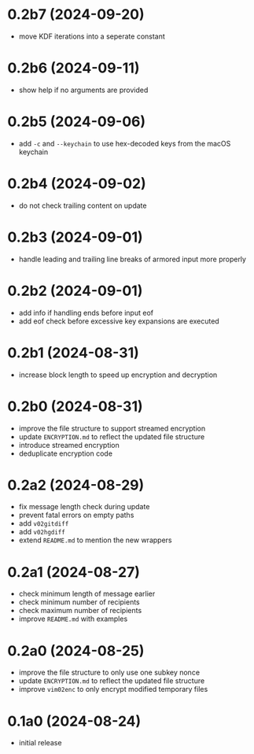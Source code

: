 # 0.2b7 (2024-09-20)

* move KDF iterations into a seperate constant

# 0.2b6 (2024-09-11)

* show help if no arguments are provided

# 0.2b5 (2024-09-06)

* add `-c` and `--keychain` to use hex-decoded keys from the macOS keychain

# 0.2b4 (2024-09-02)

* do not check trailing content on update

# 0.2b3 (2024-09-01)

* handle leading and trailing line breaks of armored input more properly

# 0.2b2 (2024-09-01)

* add info if handling ends before input eof
* add eof check before excessive key expansions are executed

# 0.2b1 (2024-08-31)

* increase block length to speed up encryption and decryption

# 0.2b0 (2024-08-31)

* improve the file structure to support streamed encryption
* update `ENCRYPTION.md` to reflect the updated file structure
* introduce streamed encryption
* deduplicate encryption code

# 0.2a2 (2024-08-29)

* fix message length check during update
* prevent fatal errors on empty paths
* add `v02gitdiff`
* add `v02hgdiff`
* extend `README.md` to mention the new wrappers

# 0.2a1 (2024-08-27)

* check minimum length of message earlier
* check minimum number of recipients
* check maximum number of recipients
* improve `README.md` with examples

# 0.2a0 (2024-08-25)

* improve the file structure to only use one subkey nonce
* update `ENCRYPTION.md` to reflect the updated file structure
* improve `vim02enc` to only encrypt modified temporary files

# 0.1a0 (2024-08-24)

* initial release

